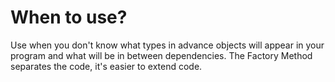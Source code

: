 # When to use?
Use when you don't know what types in advance objects will appear in your program and what will be in between dependencies.
The Factory Method separates the code, it's easier to extend code.